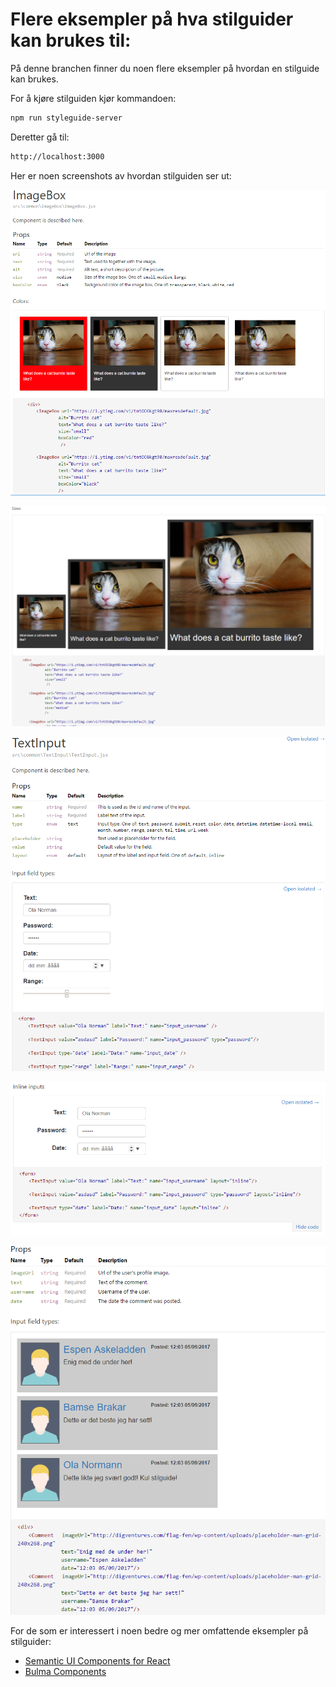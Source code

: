 # Flere eksempler på hva stilguider kan brukes til:

På denne branchen finner du noen flere eksempler på hvordan en stilguide kan brukes.

For å kjøre stilguiden kjør kommandoen: 

```html
npm run styleguide-server
```

Deretter gå til:
```html
http://localhost:3000
```

Her er noen screenshots av hvordan stilguiden ser ut:

![ImageBox components][extra-style-guide-1]

![ImageBox components][extra-style-guide-2]

![ImageBox components][extra-style-guide-3]

![ImageBox components][extra-style-guide-4]

![ImageBox components][extra-style-guide-5]


For de som er interessert i noen bedre og mer omfattende eksempler på stilguider:

* [Semantic UI Components for React](http://hallister.github.io/semantic-react/)
* [Bulma Components](http://bokuweb.github.io/re-bulma/)


[extra-style-guide-1]: ./img/extra-style-guide-1.png
[extra-style-guide-2]: ./img/extra-style-guide-2.png
[extra-style-guide-3]: ./img/extra-style-guide-3.png
[extra-style-guide-4]: ./img/extra-style-guide-4.png
[extra-style-guide-5]: ./img/extra-style-guide-5.png



